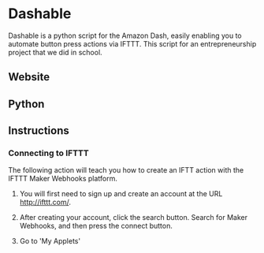 # Dashable
Dashable is a python script for the Amazon Dash, easily enabling you to automate button press actions via IFTTT.
This script for an entrepreneurship project that we did in school.

## Website

## Python

## Instructions
### Connecting to IFTTT
The following action will teach you how to create an IFTT action with the IFTTT Maker Webhooks platform. 

1. You will first need to sign up and create an account at the URL http://ifttt.com/.

2. After creating your account, click the search button. Search for Maker Webhooks, and then press the connect button.

3. Go to 'My Applets'
